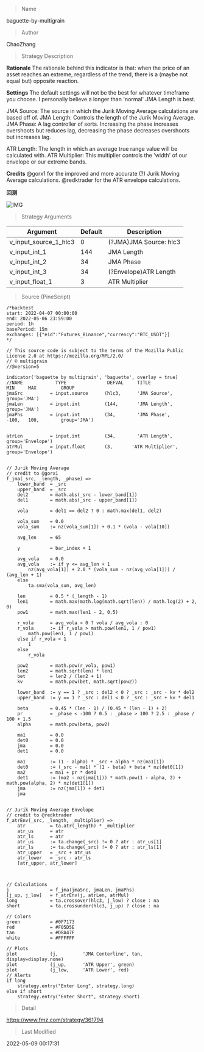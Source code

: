 
> Name

baguette-by-multigrain

> Author

ChaoZhang

> Strategy Description

**Rationale**
The rationale behind this indicator is that: when the price of an asset reaches an extreme, regardless of the trend, there is a (maybe not equal but) opposite reaction.

**Settings**
The default settings will not be the best for whatever timeframe you choose. I personally believe a longer than 'normal' JMA Length is best.

JMA Source: The source in which the Jurik Moving Average calculations are based off of.
JMA Length: Controls the length of the Jurik Moving Average.
JMA Phase: A lag controller of sorts. Increasing the phase increases overshoots but reduces lag, decreasing the phase decreases overshoots but increases lag.

ATR Length: The length in which an average true range value will be calculated with.
ATR Multiplier: This multiplier controls the 'width' of our envelope or our extreme bands.

**Credits**
@gorx1 for the improved and more accurate (?) Jurik Moving Average calculations.
@redktrader for the ATR envelope calculations.

**回测**

 ![IMG](https://www.fmz.com/upload/asset/b551d763796cea8a3c.png) 

> Strategy Arguments



|Argument|Default|Description|
|----|----|----|
|v_input_source_1_hlc3|0|(?JMA)JMA Source: hlc3|high|low|open|hl2|close|hlcc4|ohlc4|
|v_input_int_1|144|JMA Length|
|v_input_int_2|34|JMA Phase|
|v_input_int_3|34|(?Envelope)ATR Length|
|v_input_float_1|3|ATR Multiplier|


> Source (PineScript)

``` pinescript
/*backtest
start: 2022-04-07 00:00:00
end: 2022-05-06 23:59:00
period: 1h
basePeriod: 15m
exchanges: [{"eid":"Futures_Binance","currency":"BTC_USDT"}]
*/

// This source code is subject to the terms of the Mozilla Public License 2.0 at https://mozilla.org/MPL/2.0/
// © multigrain
//@version=5

indicator('baguette by multigrain', 'baguette', overlay = true)
//NAME            TYPE               DEFVAL     TITLE               MIN     MAX         GROUP       
jmaSrc          = input.source      (hlc3,      'JMA Source',                           group='JMA')
jmaLen          = input.int         (144,       'JMA Length',                           group='JMA')
jmaPhs          = input.int         (34,        'JMA Phase',        -100,   100,        group='JMA')


atrLen          = input.int         (34,        'ATR Length',                           group='Envelope')
atrMul          = input.float       (3,       'ATR Multiplier',                       group='Envelope')


// Jurik Moving Average
// credit to @gorx1
f_jma(_src, _length, _phase) =>
    lower_band  = _src
    upper_band  = _src
    del2        = math.abs(_src - lower_band[1])
    del1        = math.abs(_src - upper_band[1])

    vola        = del1 == del2 ? 0 : math.max(del1, del2)

    vola_sum    = 0.0
    vola_sum    := nz(vola_sum[1]) + 0.1 * (vola - vola[10])

    avg_len     = 65

    y           = bar_index + 1

    avg_vola    = 0.0
    avg_vola    := if y <= avg_len + 1
        nz(avg_vola[1]) + 2.0 * (vola_sum - nz(avg_vola[1])) / (avg_len + 1)
    else
        ta.sma(vola_sum, avg_len)

    len         = 0.5 * (_length - 1)
    len1        = math.max(math.log(math.sqrt(len)) / math.log(2) + 2, 0)
    pow1        = math.max(len1 - 2, 0.5)

    r_vola      = avg_vola > 0 ? vola / avg_vola : 0
    r_vola      := if r_vola > math.pow(len1, 1 / pow1)
        math.pow(len1, 1 / pow1)
    else if r_vola < 1
        1
    else
        r_vola

    pow2        = math.pow(r_vola, pow1)
    len2        = math.sqrt(len) * len1
    bet         = len2 / (len2 + 1)
    kv          = math.pow(bet, math.sqrt(pow2))

    lower_band  := y == 1 ? _src : del2 < 0 ? _src : _src - kv * del2
    upper_band  := y == 1 ? _src : del1 < 0 ? _src : _src + kv * del1

    beta        = 0.45 * (len - 1) / (0.45 * (len - 1) + 2)
    pr          = _phase < -100 ? 0.5 : _phase > 100 ? 2.5 : _phase / 100 + 1.5
    alpha       = math.pow(beta, pow2)

    ma1         = 0.0
    det0        = 0.0
    jma         = 0.0
    det1        = 0.0

    ma1         := (1 - alpha) * _src + alpha * nz(ma1[1])
    det0        := (_src - ma1) * (1 - beta) + beta * nz(det0[1])
    ma2         = ma1 + pr * det0
    det1        := (ma2 - nz(jma[1])) * math.pow(1 - alpha, 2) + math.pow(alpha, 2) * nz(det1[1])
    jma         := nz(jma[1]) + det1
    jma


// Jurik Moving Average Envelope
// credit to @redktrader
f_atrEnv(_src, _length, _multiplier) =>
    atr         = ta.atr(_length) * _multiplier
    atr_us      = atr
    atr_ls      = atr
    atr_us      := ta.change(_src) != 0 ? atr : atr_us[1]
    atr_ls      := ta.change(_src) != 0 ? atr : atr_ls[1]
    atr_upper   = _src + atr_us
    atr_lower   = _src - atr_ls
    [atr_upper, atr_lower]



// Calculations
j               = f_jma(jmaSrc, jmaLen, jmaPhs)
[j_up, j_low]   = f_atrEnv(j, atrLen, atrMul)
long            = ta.crossover(hlc3, j_low) ? close : na
short           = ta.crossunder(hlc3, j_up) ? close : na

// Colors
green           = #0F7173  
red             = #F05D5E 
tan             = #D8A47F
white           = #FFFFFF
           
// Plots
plot            (j,         'JMA Centerline', tan, display=display.none)
plot            (j_up,      'ATR Upper', green)
plot            (j_low,     'ATR Lower', red)
// Alerts
if long
    strategy.entry("Enter Long", strategy.long)
else if short
    strategy.entry("Enter Short", strategy.short)
```

> Detail

https://www.fmz.com/strategy/361794

> Last Modified

2022-05-09 00:17:31

